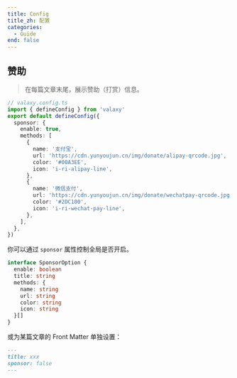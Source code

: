 ```yaml
---
title: Config
title_zh: 配置
categories:
  - Guide
end: false
---
```


## 赞助

> 在每篇文章末尾，展示赞助（打赏）信息。

```ts
// valaxy.config.ts
import { defineConfig } from 'valaxy'
export default defineConfig({
  sponsor: {
    enable: true,
    methods: [
      {
        name: '支付宝',
        url: 'https://cdn.yunyoujun.cn/img/donate/alipay-qrcode.jpg',
        color: '#00A3EE',
        icon: 'i-ri-alipay-line',
      },
      {
        name: '微信支付',
        url: 'https://cdn.yunyoujun.cn/img/donate/wechatpay-qrcode.jpg',
        color: '#2DC100',
        icon: 'i-ri-wechat-pay-line',
      },
    ],
  },
})
```

你可以通过 `sponsor` 属性控制全局是否开启。

```ts
interface SponsorOption {
  enable: boolean
  title: string
  methods: {
    name: string
    url: string
    color: string
    icon: string
  }[]
}
```

或为某篇文章的 Front Matter 单独设置：

```md
---
title: xxx
sponsor: false
---
```

